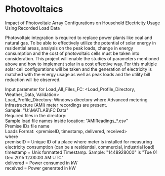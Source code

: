 # Photovoltaics
Impact of Photovoltaic Array Configurations on Household Electricity Usage Using Recorded Load Data

Photovoltaic integration is required to replace power plants like coal and natural gas. To be able to effectively utilize the potential of solar energy in residential areas, analysis on the peak loads, change in energy consumption and the cost of photovoltaic cells must be taken into consideration. This project will enable the studies of parameters mentioned above and how to implement solar in a cost effective way. For this multiple solar cell configurations will be taken and the generation of electricity is matched with the energy usage as well as peak loads and the utility bill reduction will be observed.

Input parameter for Load_All_Files_FC: <Load_Profile_Directory, Weather_Data, Validation>  
Load_Profile_Directory: Windows directory where Advanced metering infrastructure (AMI) meter recordings are present.   
  Sample: "U:\MATLAB\FC Data\"  
  Required files in the directory:  
    Sample load file names inside location: "AMIReadings_*.csv"  
    Premise IDs file name  
Loads Format: <premiseID, timestamp, delivered, received>  
where  
  premiseID = Unique ID of a place where  meter is installed for measuring electricity consumption (can be a residential, commercial, industrial load)  
  timestamp = Unix formatted Timestamp. Sample: "1448928000" is "Tue 01 Dec 2015 12:00:00 AM UTC"  
  delivered = Power consumed in kW  
  received = Power generated in kW  
